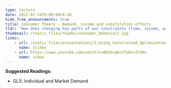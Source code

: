 ```yaml
---
type: lecture
date: 2022-01-24T8:00:00+4:30
hide_from_announcments: true
title: Consumer Theory - Demand, income and substitution effects
tldr: "How does changing key parts of our constraints (time, income, and prices) impacts our decisions?"
thumbnail: /static_files/thumbs/consumer_behavior2.jpg
links: 
    - url: /static_files/presentations/3_Using_Constrained_Optimization.pdf
      name: slides
    - url: https://www.youtube.com/watch?v=NDZdsqbcGTU&t=2740s
      name: video
---
```

**Suggested Readings:**
- GLS: Individual and Market Demand

